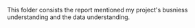 This folder consists the report mentioned my project's busniess understanding and the data understanding.
